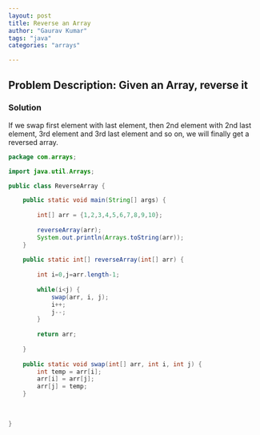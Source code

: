 ```yaml
---
layout: post
title: Reverse an Array
author: "Gaurav Kumar"
tags: "java"
categories: "arrays"

---
```


## Problem Description:  Given an Array, reverse it

### Solution

If we swap first element with last element, then 2nd element with 2nd last element, 3rd element and 3rd last element and so on, we will finally get a reversed array.

```java
package com.arrays;

import java.util.Arrays;

public class ReverseArray {

	public static void main(String[] args) {
	
		int[] arr = {1,2,3,4,5,6,7,8,9,10};
		
		reverseArray(arr);
		System.out.println(Arrays.toString(arr));
	}
	
	public static int[] reverseArray(int[] arr) {
		
		int i=0,j=arr.length-1;
		
		while(i<j) {
			swap(arr, i, j);
			i++;
			j--;
		}
		
		return arr;
		
	}
	
	public static void swap(int[] arr, int i, int j) {
		int temp = arr[i];
		arr[i] = arr[j];
		arr[j] = temp;
	}
	
	
	
}
```
